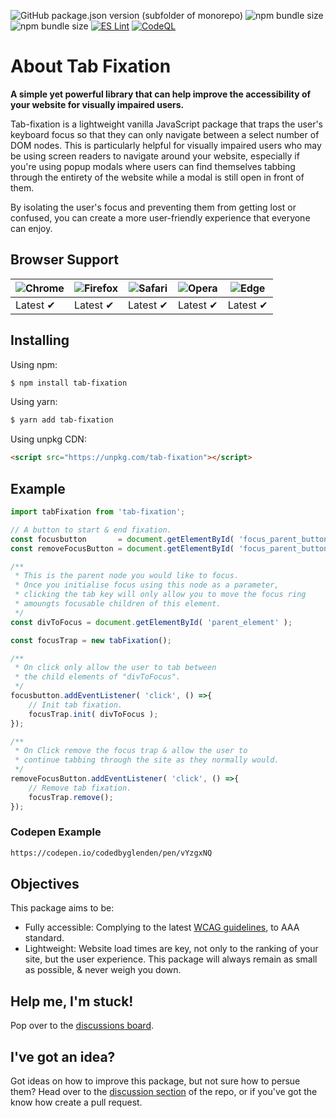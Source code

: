<img alt="GitHub package.json version (subfolder of monorepo)" src="https://img.shields.io/github/package-json/v/codedbyglenden/tab-fixation"> <img alt="npm bundle size" src="https://img.shields.io/bundlephobia/min/tab-fixation" /> <img alt="npm bundle size" src="https://img.shields.io/bundlephobia/minzip/tab-fixation" />
[![ES Lint](https://github.com/codedbyglenden/tab-fixation/actions/workflows/eslint.yml/badge.svg)](https://github.com/codedbyglenden/tab-fixation/actions/workflows/eslint.yml)
[![CodeQL](https://github.com/codedbyglenden/tab-fixation/actions/workflows/codeql-analysis.yml/badge.svg)](https://github.com/codedbyglenden/tab-fixation/actions/workflows/codeql-analysis.yml)

# About Tab Fixation

**A simple yet powerful library that can help improve the accessibility of your website for visually impaired users.**

Tab-fixation is a lightweight vanilla JavaScript package that traps the user's keyboard focus so that they can only navigate between a select number of DOM nodes. This is particularly helpful for visually impaired users who may be using screen readers to navigate around your website, especially if you're using popup modals where users can find themselves tabbing through the entirety of the website while a modal is still open in front of them.

By isolating the user's focus and preventing them from getting lost or confused, you can create a more user-friendly experience that everyone can enjoy.


## Browser Support

![Chrome](https://raw.github.com/alrra/browser-logos/master/src/chrome/chrome_48x48.png) | ![Firefox](https://raw.github.com/alrra/browser-logos/main/src/firefox/firefox_48x48.png) | ![Safari](https://raw.github.com/alrra/browser-logos/main/src/safari/safari_48x48.png) | ![Opera](https://raw.github.com/alrra/browser-logos/main/src/opera/opera_48x48.png) | ![Edge](https://raw.github.com/alrra/browser-logos/main/src/edge/edge_48x48.png) | 
--- | --- | --- | --- | --- |
Latest ✔ | Latest ✔ | Latest ✔ | Latest ✔ | Latest ✔ |

## Installing

Using npm:

```bash
$ npm install tab-fixation
```

Using yarn:

```bash
$ yarn add tab-fixation
```

Using unpkg CDN:

```html
<script src="https://unpkg.com/tab-fixation"></script>
```

## Example

```js
import tabFixation from 'tab-fixation';

// A button to start & end fixation.
const focusbutton       = document.getElementById( 'focus_parent_button' );
const removeFocusButton = document.getElementById( 'focus_parent_button' );

/**
 * This is the parent node you would like to focus.
 * Once you initialise focus using this node as a parameter,
 * clicking the tab key will only allow you to move the focus ring
 * amoungts focusable children of this element.
 */
const divToFocus = document.getElementById( 'parent_element' );

const focusTrap = new tabFixation();

/**
 * On click only allow the user to tab between
 * the child elements of "divToFocus". 
 */
focusbutton.addEventListener( 'click', () =>{
	// Init tab fixation.
	focusTrap.init( divToFocus );
}); 

/**
 * On Click remove the focus trap & allow the user to
 * continue tabbing through the site as they normally would.
 */
removeFocusButton.addEventListener( 'click', () =>{
	// Remove tab fixation.
	focusTrap.remove();
}); 
```

### Codepen Example

```html
https://codepen.io/codedbyglenden/pen/vYzgxNQ
```

## Objectives

This package aims to be:

- Fully accessible: Complying to the latest <a href="https://www.w3.org/TR/WCAG21/">WCAG guidelines</a>, to AAA standard.
- Lightweight: Website load times are key, not only to the ranking of your site, but the user experience. This package will always remain as small as possible, & never weigh you down.


## Help me, I'm stuck!

Pop over to the <a href="https://github.com/codedbyglenden/tab-fixation/discussions">discussions board</a>.

## I've got an idea?

Got ideas on how to improve this package, but not sure how to persue them? Head over to the <a href="https://github.com/codedbyglenden/tab-fixation/discussions">discussion section</a> of the repo, or if you've got the know how create a pull request.
